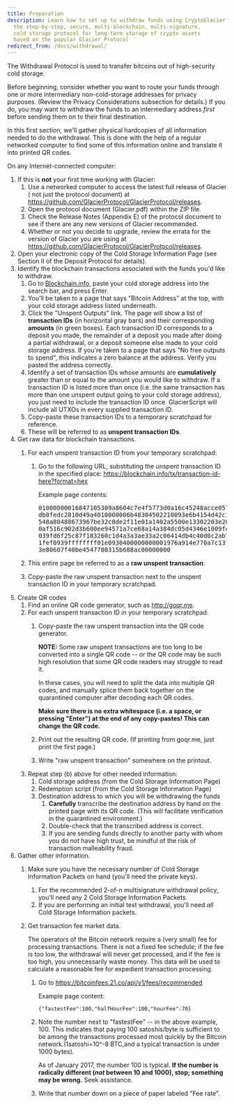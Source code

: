 ```yaml
---
title: Preparation
description: Learn how to set up to withdraw funds using CryptoGlacier,
  the step-by-step, secure, multi-blockchain, multi-signature,
  cold storage protocol for long-term storage of crypto assets
  based on the popular Glacier Protocol
redirect_from: /docs/withdrawal/
---
```


The Withdrawal Protocol is used to transfer bitcoins out of high-security
cold storage.

Before beginning, consider whether you want to route your funds through one or
more intermediary non-cold-storage addresses for privacy purposes. (Review the
Privacy Considerations subsection for details.) If you do, you may want to
withdraw the funds to an intermediary address *first* before sending them on to
their final destination.

In this first section, we'll gather physical hardcopies of all information
needed to do the withdrawal. This is done with the help of a regular networked
computer to find some of this information online and translate it into printed
QR codes.

On any Internet-connected computer:

1. If this is **not** your first time working with Glacier:
    1. Use a networked computer to access the latest full release of Glacier (
    not just the protocol document) at <https://github.com/GlacierProtocol/GlacierProtocol/releases>.
    2. Open the protocol document (Glacier.pdf) within the ZIP file.
    3. Check the Release Notes (Appendix E) of the protocol document to see if
    there are any new versions of Glacier recommended.
    4. Whether or not you decide to upgrade, review the errata for the version
    of Glacier you are using at <https://github.com/GlacierProtocol/GlacierProtocol/releases>.
2. Open your electronic copy of the
<span class="warning">Cold Storage Information Page</span>
(see Section II of the Deposit Protocol for details).
3. Identify the blockchain transactions associated with the funds you'd like
to withdraw.
    1. Go to [Blockchain.info](https://blockchain.info/), paste your
    <span class="warning">cold storage address</span> into the search bar,
    and press Enter.
    2. You'll be taken to a page that says "Bitcoin Address" at the top, with
    your <span class="warning">cold storage address</span> listed underneath.
    3. Click the "Unspent Outputs" link. The page will show a list of
    **<span class="warning">transaction IDs</span>**
    (in horizontal gray bars) and their corresponding **amounts** (in green boxes).
    Each <span class="warning">transaction ID</span> corresponds to a deposit
    you made, the remainder of a deposit you made after doing a partial
    withdrawal, or a deposit someone else made to your cold storage address.
    If you're taken to a page that says "No free outputs to spend", this
    indicates a zero balance at the address. Verify you pasted the address
    correctly.
    4. Identify a set of <span class="warning">transaction IDs</span> whose amounts are **cumulatively**
    greater than or equal to the amount you would like to withdraw.
    If a transaction ID is listed more than once (i.e. the same transaction
    has more than one unspent output going to your cold storage address), you
    just need to include the transaction ID once. GlacierScript will include
    all UTXOs in every supplied transaction ID.
    5. Copy-paste these <span class="warning">transaction IDs</span> to a temporary scratchpad for
    reference.
    6. These will be referred to as **<span class="warning">unspent transaction IDs</span>**.
4. Get raw data for blockchain transactions.
    1. For each <span class="warning">unspent transaction ID</span> from your
    temporary scratchpad:
        1. Go to the following URL, substituting the unspent transaction ID in
        the specified place:
           [https://blockchain.info/tx/<span class="primary">transaction-id-here</span>?format=hex](https://blockchain.info/tx/transaction-id-here?format=hex)

           Example page contents:
           <pre><span class="warning">01000000016847105309a8604c7e4f5773d0a16c45248acce057dab62e
           db0fedc2810d49a4010000006b48304502210093e6b4154d42c1bba27c
           548a80488673967be32c8de2f11e01a1402a5500e13302203e20874e5d
           0af516c902d3b600ee94571a7ce68a14a384dc05d4346e1009fe000121
           039fd6f25c87f183260c1d4a3a3ae33a2c06414db4c40d0c2ab76a7192
           1fef0939ffffffff01e0930400000000001976a914e770a7c13f977478
           3e80607f40be4547780315b688ac00000000</span></pre>

   2. This entire page be referred to as a
   **<span class="warning">raw unspent transaction</span>**.
   3. Copy-paste the <span class="warning">raw unspent transaction</span>
   next to the unspent <span class="warning">transaction ID</span> in
   your temporary scratchpad.
5. Create QR codes
    1. Find an online QR code generator, such as <http://goqr.me>.
    2. For each unspent <span class="warning">transaction ID</span> in your
    temporary scratchpad:
        1. Copy-paste the <span class="warning">raw unspent transaction</span>
        into the QR code generator.

            **NOTE:**  Some raw unspent transactions are too long to be converted
            into a single QR code -- or the QR code may be such high resolution
            that some QR code readers may struggle to read it.

            In these cases, you will need to split the data into multiple QR
            codes, and manually splice them back together on the quarantined
            computer after decoding each QR codes.

            **Make sure there is no extra
            whitespace (i.e. a space, or pressing "Enter") at the end of any
            copy-pastes! This can change the QR code.**

        2. Print out the resulting <span class="warning"> QR code</span>. (If
          printing from goqr.me, just print the first page.)
        3. Write "raw unspent transaction" somewhere on the printout.
    3. Repeat step (b) above for other needed information:
        1. Cold storage address (from the <span class="warning">Cold Storage Information Page</span>)
        2. Redemption script (from the <span class="warning">Cold Storage Information Page</span>)
        3. <span class="warning">Destination address</span> to which you will be withdrawing the funds
            1. **Carefully** transcribe the destination address by hand on the printed page with its QR code. (This will facilitate verification in the quarantined environment.)
            2. Double-check that the transcribed address is correct.
            3. If you are sending funds directly to another party with whom you do *not* have high trust, be mindful of the risk of transaction malleability fraud.
6. Gather other information.
    1. Make sure you have the necessary number of <span class="danger">Cold Storage Information Packets</span> on hand (you'll need the private keys).
        1. For the recommended 2-of-n multisignature withdrawal policy,
        you'll need any 2
        <span class="danger">Cold Storage Information Packets</span>.
        2. If you are performing an initial test withdrawal, you'll need *all*
        <span class="danger">Cold Storage Information packets</span>.
    2. Get transaction fee market data.

        The operators of the Bitcoin network require a (very small) fee for
        processing transactions. There is not a fixed fee schedule; if the fee
        is too low, the withdrawal will never get processed, and if the fee is
        too high, you unnecessarily waste money. This data will be used to
        calculate a reasonable fee for expedient transaction processing.

        1. Go to https://bitcoinfees.21.co/api/v1/fees/recommended

            Example page content:
            ```
            {"fastestFee":100,"halfHourFee":100,"hourFee":70}
            ```

        2. Note the number next to "fastestFee" -- in the above example, 100.
        This indicates that paying 100 satoshis/byte is sufficient to be among
        the transactions processed most quickly by the Bitcoin
        network.(1satoshi=10^-8 BTC,and a typical transaction is under 1000
        bytes).

            As of January 2017, the number 100 is typical. **If the number is
            radically different (*not* between 10 and 1000), stop; something may
            be wrong.** Seek assistance.

        3. Write that number down on a piece of paper labeled "Fee rate".
